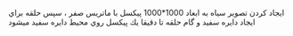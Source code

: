 ايجاد كردن تصوير سياه به ابعاد 1000*1000 پيكسل با ماتريس صفر ، سپس حلقه براي ايجاد دايره سفيد و گام حلقه تا دقيقا يك پيكسل روي محيط دايره سفيد ميشود
